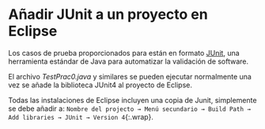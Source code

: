 Añadir JUnit a un proyecto en Eclipse
=====================================

Los casos de prueba proporcionados para están en formato [JUnit], una herramienta estándar de Java para automatizar la validación de software.

El archivo _TestPrac0.java_ y similares se pueden ejecutar normalmente una vez se añade la biblioteca JUnit4 al proyecto de Eclipse.

Todas las instalaciones de Eclipse incluyen una copia de Junit, simplemente se debe añadir a: `Nombre del projecto → Menú secundario → Build Path → Add libraries → JUnit → Version 4`{:.wrap}.

[JUnit]: https://es.wikipedia.org/wiki/JUnit
